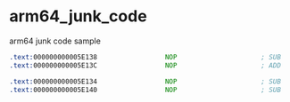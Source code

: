 # arm64_junk_code

arm64 junk code sample

```asm
.text:000000000005E138                 NOP                     ; SUB             X15, X15, X4
.text:000000000005E13C                 NOP                     ; ADD             X15, X15, X4
```

```asm
.text:000000000005E134                 NOP                     ; SUB             X4, X15, X4
.text:000000000005E140                 NOP                     ; SUB             X4, X15, X4
```
